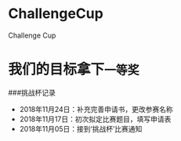 # ChallengeCup
Challenge Cup

# 我们的目标拿下`一等奖`



###挑战杯记录

* 2018年11月24日：补充完善申请书，更改参赛名称
* 2018年11月17日：初次拟定比赛题目，填写申请表
* 2018年11月05日：接到‘挑战杯’比赛通知



